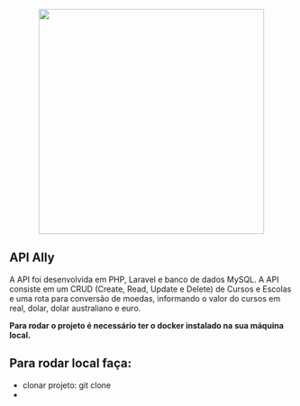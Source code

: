 <p align="center"><a href="https://laravel.com" target="_blank"><img src="https://raw.githubusercontent.com/laravel/art/master/logo-lockup/5%20SVG/2%20CMYK/1%20Full%20Color/laravel-logolockup-cmyk-red.svg" width="400"></a></p>

## API Ally 

A API foi desenvolvida em PHP, Laravel e banco de dados MySQL.
A API consiste em um CRUD (Create, Read, Update e Delete) de Cursos e Escolas e uma rota para conversão de moedas, informando o valor do cursos em real, dolar, dolar australiano e euro. 


**Para rodar o projeto é necessário ter o docker instalado na sua máquina local.**

## Para rodar local faça:
- clonar projeto: git clone 
- 

## 

